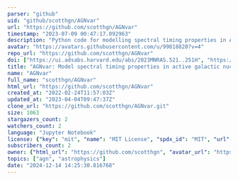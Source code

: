 ```yaml
---
parser: "github"
uid: "github/scotthgn/AGNvar"
url: "https://github.com/scotthgn/AGNvar"
timestamp: "2023-07-09 00:47:17.092963"
description: "Python code for modelling spectral timing properties in AGN. Performs calculations of fully time-dependent SEDs following an input variable X-ray light-curve (See Hagen & Done (2023a)"
avatar: "https://avatars.githubusercontent.com/u/99818820?v=4"
repo_url: "https://github.com/scotthgn/AGNvar"
doi: ["https://ui.adsabs.harvard.edu/abs/2023MNRAS.521..251H", "https://ui.adsabs.harvard.edu/abs/2023ascl.soft07007H/abstract"]
title: "AGNvar: Model spectral timing properties in active galactic nuclei"
name: "AGNvar"
full_name: "scotthgn/AGNvar"
html_url: "https://github.com/scotthgn/AGNvar"
created_at: "2022-02-24T11:57:03Z"
updated_at: "2023-04-04T09:47:37Z"
clone_url: "https://github.com/scotthgn/AGNvar.git"
size: 1063
stargazers_count: 2
watchers_count: 2
language: "Jupyter Notebook"
license: {"key": "mit", "name": "MIT License", "spdx_id": "MIT", "url": "https://api.github.com/licenses/mit", "node_id": "MDc6TGljZW5zZTEz"}
subscribers_count: 2
owner: {"html_url": "https://github.com/scotthgn", "avatar_url": "https://avatars.githubusercontent.com/u/99818820?v=4", "login": "scotthgn", "type": "User"}
topics: ["agn", "astrophysics"]
date: "2024-12-14 14:25:30.816768"
---
```

